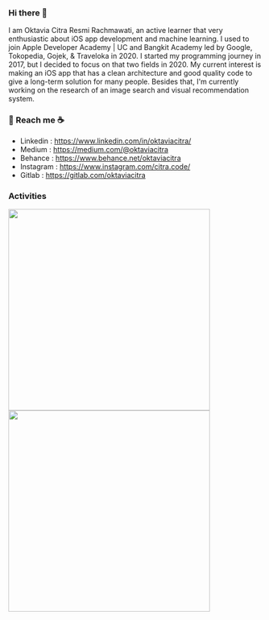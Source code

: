 ### Hi there 👋

<!--
**oktaviacitra/oktaviacitra** is a ✨ _special_ ✨ repository because its `README.md` (this file) appears on your GitHub profile.

Here are some ideas to get you started:

- 🔭 I’m currently working on ...
- 🌱 I’m currently learning ...
- 👯 I’m looking to collaborate on ...
- 🤔 I’m looking for help with ...
- 💬 Ask me about ...
- 📫 How to reach me: ...
- 😄 Pronouns: ...
- ⚡ Fun fact: ...
-->


I am Oktavia Citra Resmi Rachmawati, an active learner that very enthusiastic about iOS app development and machine learning. I used to join Apple Developer Academy | UC and Bangkit Academy led by Google, Tokopedia, Gojek, & Traveloka in 2020. I started my programming journey in 2017, but I decided to focus on that two fields in 2020. My current interest is making an iOS app that has a clean architecture and good quality code to give a long-term solution for many people. Besides that, I'm currently working on the research of an image search and visual recommendation system.

### 💬 Reach me :coffee:
- Linkedin : https://www.linkedin.com/in/oktaviacitra/
- Medium : https://medium.com/@oktaviacitra
- Behance : https://www.behance.net/oktaviacitra
- Instagram : https://www.instagram.com/citra.code/
- Gitlab : https://gitlab.com/oktaviacitra

### Activities
<p>
<img align="left" src="https://github-readme-stats.vercel.app/api?username=oktaviacitra&show_icons=true" width="400" />
<img align="left" src="https://github-readme-stats.vercel.app/api/top-langs/?username=oktaviacitra&layout=compact" width="400" />
</p>

